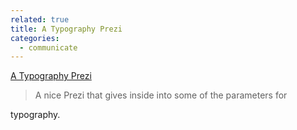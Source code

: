 ```yaml
---
related: true
title: A Typography Prezi
categories:
  - communicate
---
```

[A Typography Prezi][1]

><p>A nice Prezi that gives inside into some of the parameters for
typography.<p>

   [1]: http://prezi.com/ufnrer-swszq/typography/

